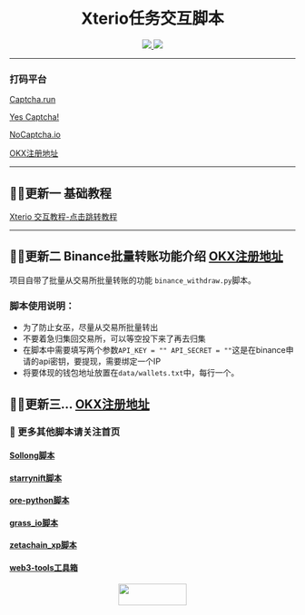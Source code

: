 <h1 align="center"> Xterio任务交互脚本 </h1>
<p align="center">
  <a href="#"><img src="https://img.shields.io/badge/Python-3.11-fadf6f"> </a>
  <a href="https://twitter.com/Crypto0xM"> <img src="https://img.shields.io/twitter/url?url=https%3A%2F%2Ftwitter.com%2FCrypto0xM">
  </a>
</p>

---

### 打码平台
[Captcha.run](https://captcha.run/sso?inviter=766e7788-4ff4-47b6-b991-93ac43dbbfae)

[Yes Captcha!](https://yescaptcha.com/i/Sy4ti1)

[NoCaptcha.io](https://www.nocaptcha.io/register?c=W9SAq9)

[OKX注册地址](https://www.ouxyi.style/join/TOTHEMOON25)

---
## 👨‍💻‍更新一 基础教程
[Xterio 交互教程-点击跳转教程](https://github.com/MrHat365/xterio_task/blob/main/%E4%BA%A4%E4%BA%92%E6%95%99%E7%A8%8B.md)

---
## 👨‍💻‍更新二 Binance批量转账功能介绍 [OKX注册地址](https://www.ouxyi.style/join/TOTHEMOON25)
项目自带了批量从交易所批量转账的功能 `binance_withdraw.py`脚本。

### 脚本使用说明：

- 为了防止女巫，尽量从交易所批量转出
- 不要着急归集回交易所，可以等空投下来了再去归集
- 在脚本中需要填写两个参数`API_KEY = "" API_SECRET = ""`这是在binance申请的api密钥，要提现，需要绑定一个IP
- 将要体现的钱包地址放置在`data/wallets.txt`中，每行一个。


## 👨‍💻更新三... [OKX注册地址](https://www.ouxyi.style/join/TOTHEMOON25)



### 🐹 更多其他脚本请关注首页
#### [Sollong脚本](https://github.com/MrHat365/sollong_daily_task.git)
#### [starrynift脚本](https://github.com/MrHat365/starrynift.git)
#### [ore-python脚本](https://github.com/MrHat365/ore-python)
#### [grass_io脚本](https://github.com/MrHat365/grass_io)
#### [zetachain_xp脚本](https://github.com/MrHat365/zetachain_xp)
#### [web3-tools工具箱](https://github.com/MrHat365/web3-tools)

<p align="center">
  <a href="https://twitter.com/Crypto0xM"> <img width="120" height="38" src="https://img.shields.io/twitter/url?url=https%3A%2F%2Ftwitter.com%2FCrypto0xM"/>
  </a>
</p>
